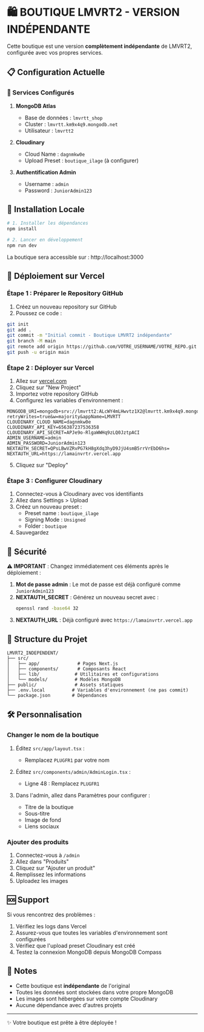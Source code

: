 # 🛍️ BOUTIQUE LMVRT2 - VERSION INDÉPENDANTE

Cette boutique est une version **complètement indépendante** de LMVRT2, configurée avec vos propres services.

## 📋 Configuration Actuelle

### 🔧 Services Configurés

1. **MongoDB Atlas**
   - Base de données : `lmvrtt_shop`
   - Cluster : `lmvrtt.km9x4q9.mongodb.net`
   - Utilisateur : `lmvrtt2`

2. **Cloudinary**
   - Cloud Name : `dagnmkw0e`
   - Upload Preset : `boutique_ilage` (à configurer)

3. **Authentification Admin**
   - Username : `admin`
   - Password : `JuniorAdmin123`

## 🚀 Installation Locale

```bash
# 1. Installer les dépendances
npm install

# 2. Lancer en développement
npm run dev
```

La boutique sera accessible sur : http://localhost:3000

## 📱 Déploiement sur Vercel

### Étape 1 : Préparer le Repository GitHub

1. Créez un nouveau repository sur GitHub
2. Poussez ce code :

```bash
git init
git add .
git commit -m "Initial commit - Boutique LMVRT2 indépendante"
git branch -M main
git remote add origin https://github.com/VOTRE_USERNAME/VOTRE_REPO.git
git push -u origin main
```

### Étape 2 : Déployer sur Vercel

1. Allez sur [vercel.com](https://vercel.com)
2. Cliquez sur "New Project"
3. Importez votre repository GitHub
4. Configurez les variables d'environnement :

```env
MONGODB_URI=mongodb+srv://lmvrtt2:ALcWY4mLHwvtz1X2@lmvrtt.km9x4q9.mongodb.net/?retryWrites=true&w=majority&appName=LMVRTT
CLOUDINARY_CLOUD_NAME=dagnmkw0e
CLOUDINARY_API_KEY=656387237536358
CLOUDINARY_API_SECRET=APJe9o-RlgaWWHq9zLQ0JztpACI
ADMIN_USERNAME=admin
ADMIN_PASSWORD=JuniorAdmin123
NEXTAUTH_SECRET=QPsLBwVZRvPG7kH8gXdq3hyD9JjU4smB5rrVrEbD6hs=
NEXTAUTH_URL=https://lamainvrtr.vercel.app
```

5. Cliquez sur "Deploy"

### Étape 3 : Configurer Cloudinary

1. Connectez-vous à Cloudinary avec vos identifiants
2. Allez dans Settings > Upload
3. Créez un nouveau preset :
   - Preset name : `boutique_ilage`
   - Signing Mode : `Unsigned`
   - Folder : `boutique`
4. Sauvegardez

## 🔐 Sécurité

⚠️ **IMPORTANT** : Changez immédiatement ces éléments après le déploiement :

1. **Mot de passe admin** : Le mot de passe est déjà configuré comme `JuniorAdmin123`
2. **NEXTAUTH_SECRET** : Générez un nouveau secret avec :
   ```bash
   openssl rand -base64 32
   ```
3. **NEXTAUTH_URL** : Déjà configuré avec `https://lamainvrtr.vercel.app`

## 📂 Structure du Projet

```
LMVRT2_INDEPENDENT/
├── src/
│   ├── app/              # Pages Next.js
│   ├── components/       # Composants React
│   ├── lib/             # Utilitaires et configurations
│   └── models/          # Modèles MongoDB
├── public/              # Assets statiques
├── .env.local          # Variables d'environnement (ne pas commit)
└── package.json        # Dépendances
```

## 🛠️ Personnalisation

### Changer le nom de la boutique

1. Éditez `src/app/layout.tsx` :
   - Remplacez `PLUGFR1` par votre nom
   
2. Éditez `src/components/admin/AdminLogin.tsx` :
   - Ligne 48 : Remplacez `PLUGFR1`

3. Dans l'admin, allez dans Paramètres pour configurer :
   - Titre de la boutique
   - Sous-titre
   - Image de fond
   - Liens sociaux

### Ajouter des produits

1. Connectez-vous à `/admin`
2. Allez dans "Produits"
3. Cliquez sur "Ajouter un produit"
4. Remplissez les informations
5. Uploadez les images

## 🆘 Support

Si vous rencontrez des problèmes :

1. Vérifiez les logs dans Vercel
2. Assurez-vous que toutes les variables d'environnement sont configurées
3. Vérifiez que l'upload preset Cloudinary est créé
4. Testez la connexion MongoDB depuis MongoDB Compass

## 📝 Notes

- Cette boutique est **indépendante** de l'original
- Toutes les données sont stockées dans votre propre MongoDB
- Les images sont hébergées sur votre compte Cloudinary
- Aucune dépendance avec d'autres projets

---

✨ Votre boutique est prête à être déployée !